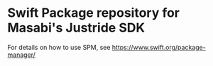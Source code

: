 # Swift Package repository for Masabi's Justride SDK

For details on how to use SPM, see https://www.swift.org/package-manager/
